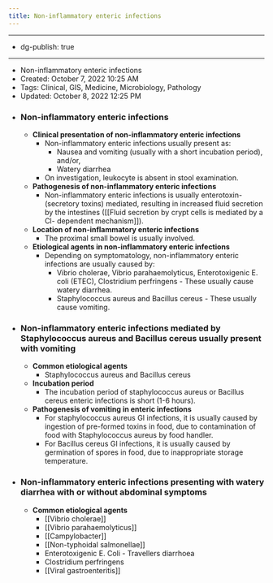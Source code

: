 ```yaml
---
title: Non-inflammatory enteric infections
---
```


- --
- dg-publish: true
- --
- Non-inflammatory enteric infections
- Created: October 7, 2022 10:25 AM
- Tags: Clinical, GIS, Medicine, Microbiology, Pathology
- Updated: October 8, 2022 12:25 PM
- ### Non-inflammatory enteric infections
	- **Clinical presentation of non-inflammatory enteric infections**
		- Non-inflammatory enteric infections usually present as:
			- Nausea and vomiting (usually with a short incubation period), and/or,
			- Watery diarrhea
		- On investigation, leukocyte is absent in stool examination.
	- **Pathogenesis of non-inflammatory enteric infections**
		- Non-inflammatory enteric infections is usually enterotoxin- (secretory toxins) mediated, resulting in increased fluid secretion by the intestines ([[Fluid secretion by crypt cells is mediated by a Cl- dependent mechanism]]).
	- **Location of non-inflammatory enteric infections**
		- The proximal small bowel is usually involved.
	- **Etiological agents in non-inflammatory enteric infections**
		- Depending on symptomatology, non-inflammatory enteric infections are usually caused by:
			- Vibrio cholerae, Vibrio parahaemolyticus, Enterotoxigenic E. coli (ETEC), Clostridium perfringens - These usually cause watery diarrhea.
			- Staphylococcus aureus and Bacillus cereus - These usually cause vomiting.
- ### Non-inflammatory enteric infections mediated by Staphylococcus aureus and Bacillus cereus usually present with vomiting
	- **Common etiological agents**
		- Staphylococcus aureus and Bacillus cereus
	- **Incubation period**
		- The incubation period of staphylococcus aureus or Bacillus cereus enteric infections is short (1-6 hours).
	- **Pathogenesis of vomiting in enteric infections**
		- For staphylococcus aureus GI infections, it is usually caused by ingestion of pre-formed toxins in food, due to contamination of food with Staphylococcus aureus by food handler.
		- For Bacillus cereus GI infections, it is usually caused by germination of spores in food, due to inappropriate storage temperature.
- ### Non-inflammatory enteric infections presenting with watery diarrhea with or without abdominal symptoms
	- **Common etiological agents**
		- [[Vibrio cholerae]]
		- [[Vibrio parahaemolyticus]]
		- [[Campylobacter]]
		- [[Non-typhoidal salmonellae]]
		- Enterotoxigenic E. Coli - Travellers diarrhoea
		- Clostridium perfringens
		- [[Viral gastroenteritis]]